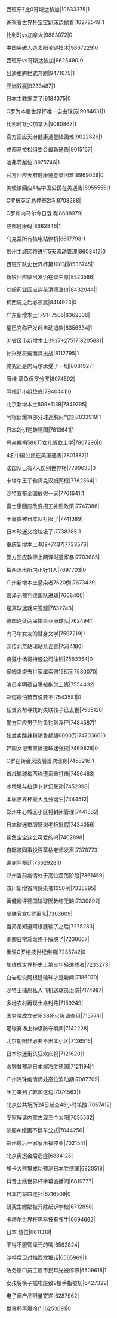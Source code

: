 西班牙7比0哥斯达黎加|10633375|1

爸爸看世界杯宝宝趴床边偷看|10278549|1

比利时vs加拿大|9883072|0

中国突破人造太阳关键技术|9867229|0

西班牙vs哥斯达黎加|9625490|0

吕迪格跨栏式奔跑|9471075|1

亚洲双赢|9233487|1

日本主教练哭了|9184375|0

C罗为本届世界杯唯一自由球员|9084631|1

比利时1比0加拿大|9080867|1

官方回应天府健康通登陆困难|9022826|1

成都马拉松组委会最新通告|9015157|

哈弗茨越位|8975746|1

官方回应天府健康通登录困难|8969029|0

美使馆回应4名中国公民在美遇害|8955555|1

C罗被英足总停赛2场|8708288|

C罗和内马尔今日登场|8688979|

成都健康码|8682846|1

乌克兰所有核电站停机|8617798|1

郑州主城区将进行5天流动管理|8603412|0

西班牙队史世界杯第100球|8536745|1

新娘回应临出发仍在谈生意|8523586|

以岭药业回应连花清瘟涨价|8432044|1

梅西说之后必须赢|8414923|0

广东新增本土1791+7505|8362336|

星巴克称已发起自动退款|8356334|1

31省区市新增本土3927+27517|8205881|

孙兴慜将戴面具出战|8112795|1

终究还是内马尔承受了一切|8081927|

唐梓 章鱼保罗分罗|8074592|

阿根廷小组垫底|7940441|0

北京新增本土509+1139|7849795|

阿根廷爆冷部分球迷胸闷气短|7833919|1

日本2比1逆转德国|7813641|1

母亲裸捐588万女儿贷款上学|7807296|0

4名中国公民在美国遇害|7801387|1

法国队已有7人伤别世界杯|7799633|0

卡塔尔王子和贝克汉姆同框|7762564|1

沙特宣布全国放假一天|7761641|1

富士康回应改变招工补贴政策|7747386|

于鑫淼被日本队打服了|7741389|

日本球迷又捡垃圾了|7738385|1

重庆新增本土409+7437|7733576|

警方回应教师上网课时遭家暴|7703685|

梅西派出所内正好11人|7697703|0

广州新增本土感染者7620例|7673439|

管泽元预判德国队进球|7668400|

是真球迷就来答题|7632743|

德国连续两届输给亚洲球队|7624941|

内马尔女友的替身文学|7597219|1

网传北京站闭站系谣言|7584180|

疯狂小杨哥持股公司注销|7583354|0

保姆发烧去世家属索赔158万|7580070|

演员李明德自曝被拖欠工资|7554432|

郑恺最怕苗苗说要不|7543581|0

任贤齐帮寻找的失联孩子已去世|7535128|

警方回应男子钓鱼钓到浮尸|7484587|1

张兰卖酸辣粉销售额超6000万|7470366|0

韩国女记者直播遭球迷强搂|7469828|0

C罗在转会风波后首次现身|7458216|1

首战输球梅西称遭沉重打击|7456463|

冰墩墩与拉伊卜梦幻联动|7452398|

本届世界杯最大比分诞生|7444512|

郑州中心城区小区将封闭管理|7441332|

日本球迷举牌感谢老板批假|7434056|

鲨鱼宝宝这么可爱的吗|7402898|

自曝被同事投百草枯老师发声|7378773|

谢谢阿根廷|7362928|0

郑州当前疫情处于高位震荡阶段|7361459|

四川新增省内感染者1050例|7335895|

黄健翔评德国输球因教练无脑|7330892|

曼联官宣C罗离队|7303609|

当弟弟知道阿根廷输了之后|7275283|

卿卿日常郝葭终于解脱了|7238667|

重温C罗绝技世纪倒钩|7235742|0

加维成世界杯史上第三年轻进球者|7233273|

白岩松说阿根廷输球才是新闻|7186070|

沙特王储用私人飞机送球员治伤|7174987|

多地农村再现土堆封路|7159249|

国务院成立安阳38死火灾调查组|7157741|

足球赛场上神级防守瞬间|7142228|

北京朝阳非必要不出本小区|7136516|

日本球迷街头狂欢庆祝|7121620|1

水獭曾预测日本爆冷胜德国|7121194|1

广州海珠疫情仍处高位波动期|7087709|

压力来到了韩国这边|7074563|1

北京公共场所24日起查48小时核酸|7067412|

专家解读内蒙古现三个太阳|7055562|

驯服AI绘画不翻车公式|7044256|

郑州最后一家家乐福停业|7021541|

北京奥运会后遗症|6884125|

旅卡大熊猫成功预测日本胜德国|6820518|

抖音上线世界杯字幕直播间|6819777|

日本门将四连扑|6716509|0

研究生嫖娼被开除起诉学校|6712858|

卡塔尔世界杯黑科技有多牛|6694662|

日本 越位|6611319|

不得不服管泽元的嘴|6592824|

沙特后卫对梅西放狠话|6565969|1

政务窗口员工扇市民耳光被停职|6509618|1

女孩将筷子插电座致9根手指被切|6427329|

电子烟产品限量寄递|6287962|

世界杯再爆冷门|6253691|0

